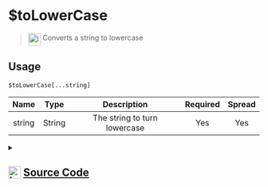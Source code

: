# $toLowerCase
> <img align="top" src="https://upload.wikimedia.org/wikipedia/commons/thumb/e/e4/Infobox_info_icon.svg/160px-Infobox_info_icon.svg.png?20150409153300" alt="image" width="25" height="auto"> Converts a string to lowercase
## Usage
```
$toLowerCase[...string]
```
| Name | Type | Description | Required | Spread
| :---: | :---: | :---: | :---: | :---: |
string | String | The string to turn lowercase | Yes | Yes
<details>
<summary>
    
## <img align="top" src="https://cdn4.iconfinder.com/data/icons/iconsimple-logotypes/512/github-512.png" alt="image" width="25" height="auto">  [Source Code](https://github.com/tryforge/ForgeScript-V2/blob/main/src/native/toLowerCase.ts)
    
</summary>
    
```ts
import { ArgType, NativeFunction, Return } from "../structures"

export default new NativeFunction({
    name: "$toLowerCase",
    version: "1.0.0",
    description: "Converts a string to lowercase",
    unwrap: true,
    args: [
        {
            name: "string",
            description: "The string to turn lowercase",
            type: ArgType.String,
            rest: true,
            required: true,
        },
    ],
    brackets: true,
    execute(_, [values]) {
        return this.success(values.join(";").toLowerCase())
    },
})

```
    
</details>